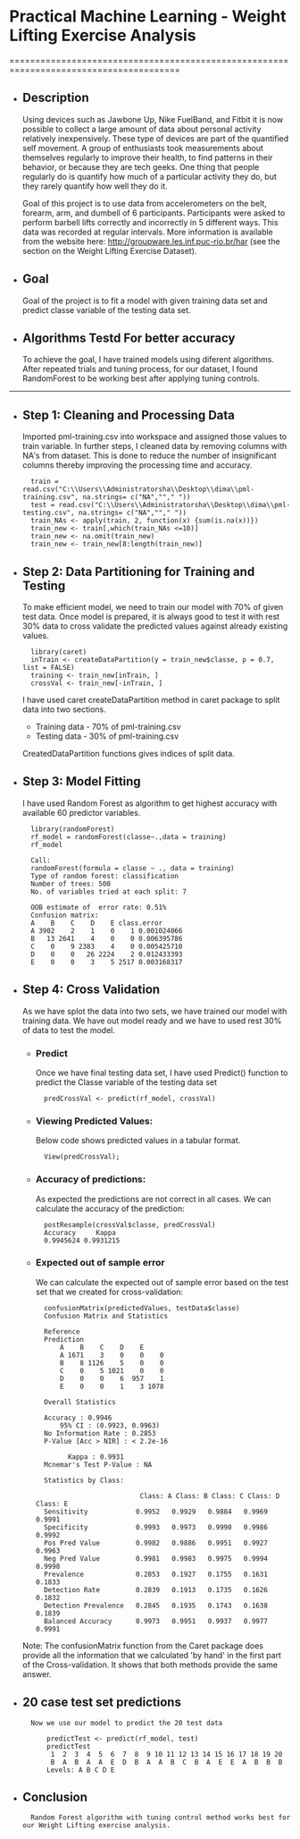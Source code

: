 # Practical Machine Learning - Weight Lifting Exercise Analysis
=======================================================================================
- ## Description
    Using devices such as Jawbone Up, Nike FuelBand, and Fitbit it is now possible to collect a large amount of data about personal activity relatively inexpensively. These type of devices are part of the quantified self movement. A group of enthusiasts took measurements about themselves regularly to improve their health, to find patterns in their behavior, or because they are tech geeks. One thing that people regularly do is quantify how much of a particular activity they do, but they rarely quantify how well they do it.

    Goal of this project is to use data from accelerometers on the belt, forearm, arm, and dumbell of 6 participants. Participants were asked to perform barbell lifts correctly and incorrectly in 5 different ways. This data was recorded at regular intervals. More information is available from the website here: http://groupware.les.inf.puc-rio.br/har (see the section on the Weight Lifting Exercise Dataset).

- ## Goal
    Goal of the project is to fit a model with given training data set and predict classe variable of the testing data set.

- ## Algorithms Testd For better accuracy
    To achieve the goal, I have trained models using diferent algorithms. After repeated trials and tuning process, for our dataset, I found RandomForest to be working best after applying tuning controls.

--------------------------------------------------------------------------------------

- ## Step 1: Cleaning and Processing Data
    Imported pml-training.csv into workspace and assigned those values to train            variable. In further steps, I cleaned data by removing columns with NA's from          dataset. This is done to reduce the number of insignificant columns thereby            improving the processing time and accuracy.
    
        train = read.csv("C:\\Users\\Administratorsha\\Desktop\\dima\\pml-training.csv", na.strings= c("NA",""," "))
        test = read.csv("C:\\Users\\Administratorsha\\Desktop\\dima\\pml-testing.csv", na.strings= c("NA",""," "))
        train_NAs <- apply(train, 2, function(x) {sum(is.na(x))})
        train_new <- train[,which(train_NAs <=10)]
        train_new <- na.omit(train_new)
        train_new <- train_new[8:length(train_new)]
    
- ## Step 2: Data Partitioning for Training and Testing
    To make efficient model, we need to train our model with 70% of given test data. Once model is prepared, it is always good to test it with rest 30% data to cross validate the predicted values against already existing values.

        library(caret)
        inTrain <- createDataPartition(y = train_new$classe, p = 0.7, list = FALSE)
        training <- train_new[inTrain, ]
        crossVal <- train_new[-inTrain, ]
    
    I have used caret createDataPartition method in caret package to split data into two sections.

    - Training data - 70% of pml-training.csv
    - Testing data - 30% of pml-training.csv
    
    CreatedDataPartition functions gives indices of split data.
    
- ## Step 3: Model Fitting
    I have used Random Forest as algorithm to get highest accuracy with available 60 predictor variables.
    
        library(randomForest)
        rf_model = randomForest(classe~.,data = training)
        rf_model
    
        Call:
        randomForest(formula = classe ~ ., data = training) 
        Type of random forest: classification
        Number of trees: 500
        No. of variables tried at each split: 7

        OOB estimate of  error rate: 0.51%
        Confusion matrix:
        A    B    C    D    E class.error
        A 3902    2    1    0    1 0.001024066
        B   13 2641    4    0    0 0.006395786
        C    0    9 2383    4    0 0.005425710
        D    0    0   26 2224    2 0.012433393
        E    0    0    3    5 2517 0.003168317

- ## Step 4: Cross Validation
    As we have splot the data into two sets, we have trained our model with training data. We have out model ready and we have to used rest 30% of data to test the model.
    
    - ### Predict
        Once we have final testing data set, I have used Predict() function to predict the Classe variable of the testing data set
            
            predCrossVal <- predict(rf_model, crossVal)
    - ### Viewing Predicted Values:
        Below code shows predicted values in a tabular format.
        
            View(predCrossVal);
    - ### Accuracy of predictions:
        As expected the predictions are not correct in all cases. We can calculate the accuracy of the prediction:
        
            postResample(crossVal$classe, predCrossVal)
            Accuracy     Kappa 
            0.9945624 0.9931215
            
    - ### Expected out of sample error
        We can calculate the expected out of sample error based on the test set that we created for cross-validation:
        
            confusionMatrix(predictedValues, testData$classe)
            Confusion Matrix and Statistics

            Reference
            Prediction    
                A    B    C    D    E
                A 1671    3    0    0    0
                B    8 1126    5    0    0
                C    0    5 1021    0    0
                D    0    0    6  957    1
                E    0    0    1    3 1078

            Overall Statistics
                                          
            Accuracy : 0.9946          
                95% CI : (0.9923, 0.9963)
            No Information Rate : 0.2853          
            P-Value [Acc > NIR] : < 2.2e-16       
                                          
                  Kappa : 0.9931          
            Mcnemar's Test P-Value : NA              

            Statistics by Class:

                                    Class: A Class: B Class: C Class: D Class: E
            Sensitivity            0.9952   0.9929   0.9884   0.9969   0.9991
            Specificity            0.9993   0.9973   0.9990   0.9986   0.9992
            Pos Pred Value         0.9982   0.9886   0.9951   0.9927   0.9963
            Neg Pred Value         0.9981   0.9983   0.9975   0.9994   0.9998
            Prevalence             0.2853   0.1927   0.1755   0.1631   0.1833
            Detection Rate         0.2839   0.1913   0.1735   0.1626   0.1832
            Detection Prevalence   0.2845   0.1935   0.1743   0.1638   0.1839
            Balanced Accuracy      0.9973   0.9951   0.9937   0.9977   0.9991

    Note: The confusionMatrix function from the Caret package does provide all the information that we calculated 'by hand' in the first part of the Cross-validation. It shows that both methods provide the same answer.
- ## 20 case test set predictions
        Now we use our model to predict the 20 test data
        
            predictTest <- predict(rf_model, test)
            predictTest
             1  2  3  4  5  6  7  8  9 10 11 12 13 14 15 16 17 18 19 20 
             B  A  B  A  A  E  D  B  A  A  B  C  B  A  E  E  A  B  B  B 
            Levels: A B C D E
- ## Conclusion

        Random Forest algorithm with tuning control method works best for our Weight Lifting exercise analysis.



    